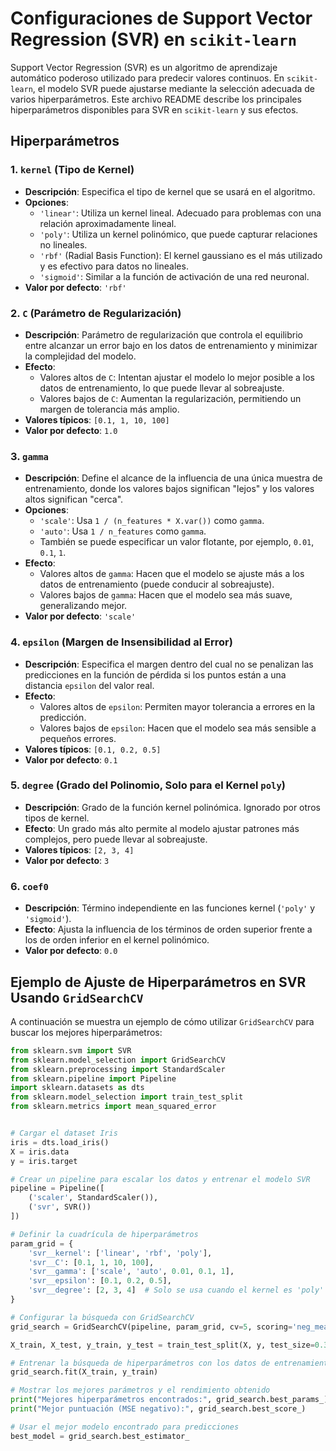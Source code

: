 # Configuraciones de Support Vector Regression (SVR) en `scikit-learn`

Support Vector Regression (SVR) es un algoritmo de aprendizaje automático poderoso utilizado para predecir valores continuos. En `scikit-learn`, el modelo SVR puede ajustarse mediante la selección adecuada de varios hiperparámetros. Este archivo README describe los principales hiperparámetros disponibles para SVR en `scikit-learn` y sus efectos.

## Hiperparámetros

### 1. `kernel` (Tipo de Kernel)
- **Descripción**: Especifica el tipo de kernel que se usará en el algoritmo.
- **Opciones**:
  - `'linear'`: Utiliza un kernel lineal. Adecuado para problemas con una relación aproximadamente lineal.
  - `'poly'`: Utiliza un kernel polinómico, que puede capturar relaciones no lineales.
  - `'rbf'` (Radial Basis Function): El kernel gaussiano es el más utilizado y es efectivo para datos no lineales.
  - `'sigmoid'`: Similar a la función de activación de una red neuronal.
- **Valor por defecto**: `'rbf'`

### 2. `C` (Parámetro de Regularización)
- **Descripción**: Parámetro de regularización que controla el equilibrio entre alcanzar un error bajo en los datos de entrenamiento y minimizar la complejidad del modelo.
- **Efecto**:
  - Valores altos de `C`: Intentan ajustar el modelo lo mejor posible a los datos de entrenamiento, lo que puede llevar al sobreajuste.
  - Valores bajos de `C`: Aumentan la regularización, permitiendo un margen de tolerancia más amplio.
- **Valores típicos**: `[0.1, 1, 10, 100]`
- **Valor por defecto**: `1.0`

### 3. `gamma`
- **Descripción**: Define el alcance de la influencia de una única muestra de entrenamiento, donde los valores bajos significan "lejos" y los valores altos significan "cerca".
- **Opciones**:
  - `'scale'`: Usa `1 / (n_features * X.var())` como `gamma`.
  - `'auto'`: Usa `1 / n_features` como `gamma`.
  - También se puede especificar un valor flotante, por ejemplo, `0.01`, `0.1`, `1`.
- **Efecto**:
  - Valores altos de `gamma`: Hacen que el modelo se ajuste más a los datos de entrenamiento (puede conducir al sobreajuste).
  - Valores bajos de `gamma`: Hacen que el modelo sea más suave, generalizando mejor.
- **Valor por defecto**: `'scale'`

### 4. `epsilon` (Margen de Insensibilidad al Error)
- **Descripción**: Especifica el margen dentro del cual no se penalizan las predicciones en la función de pérdida si los puntos están a una distancia `epsilon` del valor real.
- **Efecto**:
  - Valores altos de `epsilon`: Permiten mayor tolerancia a errores en la predicción.
  - Valores bajos de `epsilon`: Hacen que el modelo sea más sensible a pequeños errores.
- **Valores típicos**: `[0.1, 0.2, 0.5]`
- **Valor por defecto**: `0.1`

### 5. `degree` (Grado del Polinomio, Solo para el Kernel `poly`)
- **Descripción**: Grado de la función kernel polinómica. Ignorado por otros tipos de kernel.
- **Efecto**: Un grado más alto permite al modelo ajustar patrones más complejos, pero puede llevar al sobreajuste.
- **Valores típicos**: `[2, 3, 4]`
- **Valor por defecto**: `3`

### 6. `coef0`
- **Descripción**: Término independiente en las funciones kernel (`'poly'` y `'sigmoid'`).
- **Efecto**: Ajusta la influencia de los términos de orden superior frente a los de orden inferior en el kernel polinómico.
- **Valor por defecto**: `0.0`

## Ejemplo de Ajuste de Hiperparámetros en SVR Usando `GridSearchCV`

A continuación se muestra un ejemplo de cómo utilizar `GridSearchCV` para buscar los mejores hiperparámetros:

```python
from sklearn.svm import SVR
from sklearn.model_selection import GridSearchCV
from sklearn.preprocessing import StandardScaler
from sklearn.pipeline import Pipeline
import sklearn.datasets as dts 
from sklearn.model_selection import train_test_split
from sklearn.metrics import mean_squared_error


# Cargar el dataset Iris
iris = dts.load_iris()
X = iris.data
y = iris.target

# Crear un pipeline para escalar los datos y entrenar el modelo SVR
pipeline = Pipeline([
    ('scaler', StandardScaler()),
    ('svr', SVR())
])

# Definir la cuadrícula de hiperparámetros
param_grid = {
    'svr__kernel': ['linear', 'rbf', 'poly'],
    'svr__C': [0.1, 1, 10, 100],
    'svr__gamma': ['scale', 'auto', 0.01, 0.1, 1],
    'svr__epsilon': [0.1, 0.2, 0.5],
    'svr__degree': [2, 3, 4]  # Solo se usa cuando el kernel es 'poly'
}

# Configurar la búsqueda con GridSearchCV
grid_search = GridSearchCV(pipeline, param_grid, cv=5, scoring='neg_mean_squared_error', n_jobs=-1, verbose=2)

X_train, X_test, y_train, y_test = train_test_split(X, y, test_size=0.3, random_state=1)

# Entrenar la búsqueda de hiperparámetros con los datos de entrenamiento
grid_search.fit(X_train, y_train)

# Mostrar los mejores parámetros y el rendimiento obtenido
print("Mejores hiperparámetros encontrados:", grid_search.best_params_)
print("Mejor puntuación (MSE negativo):", grid_search.best_score_)

# Usar el mejor modelo encontrado para predicciones
best_model = grid_search.best_estimator_
```